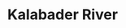---
title: "Kalabader River"
title_bn: "কালাবাদের নদী"
description: "Maskata river at Mehendiganj is the source area of this river that follows up to Arial Khan river  and falls into Nealganj river"
---